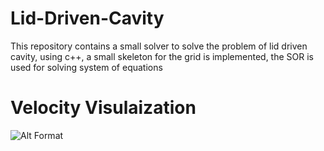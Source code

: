 # Lid-Driven-Cavity
This repository contains a small solver to solve the problem of lid driven cavity, using c++, a small skeleton for the grid is implemented, the SOR is used for solving system of equations

# Velocity Visulaization
![Alt Format](https://github.com/HishamSaeed/Lid-Driven-Cavity/tree/main/Results/Lid_Driven_Cavity_Pressure.png?raw=true)
